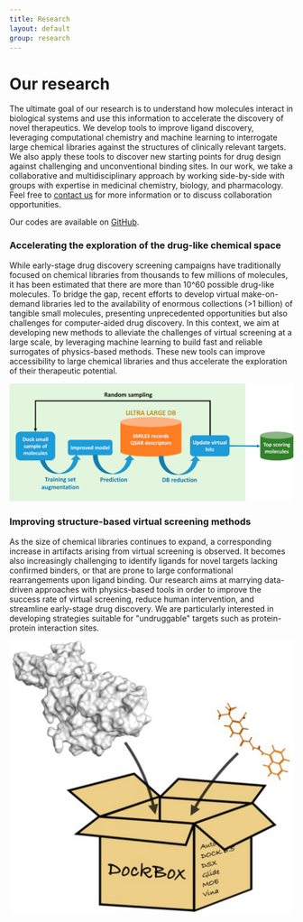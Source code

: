 ```yaml
---
title: Research
layout: default
group: research
---
```


<div class="row">

# Our research
The ultimate goal of our research is to understand how molecules interact in biological systems and use this information to accelerate the discovery of novel therapeutics. We develop tools to improve ligand discovery, leveraging computational chemistry and machine learning to interrogate large chemical libraries against the structures of clinically relevant targets. We also apply these tools to discover new starting points for drug design against challenging and unconventional binding sites. In our work, we take a collaborative and multidisciplinary approach by working side-by-side with groups with expertise in medicinal chemistry, biology, and pharmacology. Feel free to [contact us](https://gentile-lab.github.io/) for more information or to discuss collaboration opportunities.

Our codes are available on [GitHub](https://github.com/gentile-lab).
<br>

</div>

<div class="row">

### Accelerating the exploration of the drug-like chemical space

<div class="col-md-7 order-md-1">

While early-stage drug discovery screening campaigns have traditionally focused on chemical libraries from thousands to few millions of molecules, it has been estimated that there are more than 10^60 possible drug-like molecules. To bridge the gap, recent efforts to develop virtual make-on-demand libraries led to the availability of enormous collections (>1 billion) of tangible small molecules, presenting unprecedented opportunities but also challenges for computer-aided drug discovery. In this context, we aim at developing new methods to alleviate the challenges of virtual screening at a large scale, by leveraging machine learning to build fast and reliable surrogates of physics-based methods. These new tools can improve accessibility to large chemical libraries and thus accelerate the exploration of their therapeutic potential.

</div>
<div class="col-md-5 order-md-2 align-self-center">
<img class="img-fluid" src="/static/img/res/dd.png" alt="deepdocking">

</div>
</div>
<div class="row">

### Improving structure-based virtual screening methods

<div class="col-md-7 order-md-2">

As the size of chemical libraries continues to expand, a corresponding increase in artifacts arising from virtual screening is observed. It becomes also increasingly challenging to identify ligands for novel targets lacking confirmed binders, or that are prone to large conformational rearrangements upon ligand binding. Our research aims at marrying data-driven approaches with physics-based tools in order to improve the success rate of virtual screening, reduce human intervention, and streamline early-stage drug discovery. We are particularly interested in developing strategies suitable for "undruggable" targets such as protein-protein interaction sites.
</div>

<div class="col-md-5 order-md-1 align-self-center">
<img class="img-fluid" src="/static/img/res/db.png" alt="dockbox">
</div>
</div>
<div class="row">

</div>
